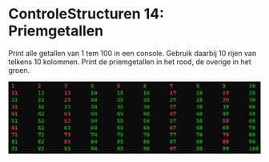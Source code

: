 # ControleStructuren 14: Priemgetallen

Print alle getallen van 1 tem 100 in een console. Gebruik daarbij 10
rijen van telkens 10 kolommen. Print de priemgetallen in het rood, de
overige in het groen.

![](./media/image1.png)